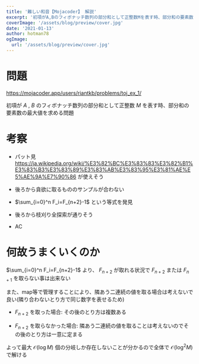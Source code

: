 ```yaml
---
title: '難しい和音【Mojacoder】 解説'
excerpt: '初項がA,Bのフィボナッチ数列の部分和として正整数Mを表す時、部分和の要素数の最大値を求める問題'
coverImage: '/assets/blog/preview/cover.jpg'
date: '2021-01-13'
author: hotman78
ogImage:
  url: '/assets/blog/preview/cover.jpg'
---
```

# 問題
https://mojacoder.app/users/riantkb/problems/toj_ex_1/

初項が $A$ , $B$ のフィボナッチ数列の部分和として正整数 $M$ を表す時、部分和の要素数の最大値を求める問題

# 考察
- パット見
https://ja.wikipedia.org/wiki/%E3%82%BC%E3%83%83%E3%82%B1%E3%83%B3%E3%83%89%E3%83%AB%E3%83%95%E3%81%AE%E5%AE%9A%E7%90%86
が使えそう

- 後ろから貪欲に取るもののサンプルが合わない

- $\sum_{i=0}^n F_i=F_{n+2}-1$ という等式を発見

-  後ろから枝刈り全探索が通りそう

- AC

# 何故うまくいくのか

$\sum_{i=0}^n F_i=F_{n+2}-1$ より、 $F_{n+2}$ が取れる状況で $F_{n+2}$ または $F_{n+1}$ を取らない事は出来ない

また、map等で管理することにより、隣あう二連続の値を取る場合は考えないで良い(隣り合わないとり方で同じ数字を表せるため)

- $F_{n+2}$ を取った場合: その後のとり方は複数ある

- $F_{n+2}$ を取らなかった場合: 隣あう二連続の値を取ることは考えないのでその後のとり方は一意に定まる

よって最大 $\mathcal{O}(\log M)$ 個の分岐しか存在しないことが分かるので全体で $\mathcal{O}(\log^2 M)$ で解ける